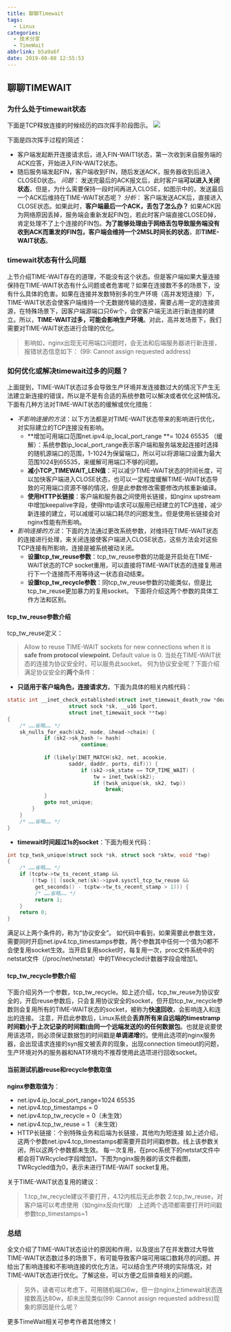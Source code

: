 ```yaml
---
title: 聊聊Timewait
tags:
  - Linux
categories: 
  - 技术分享
  - TimeWait
abbrlink: b5a9a6f
date: 2019-08-08 12:55:53
---
```


## 聊聊TIMEWAIT

### 为什么处于timewait状态

下面是TCP释放连接的时候经历的四次挥手阶段图示。
![](./_image/2018-12-11-19-50-11.png)

下面是四次挥手过程的简述：
- 客户端发起断开连接请求后，进入FIN-WAIT1状态，第一次收到来自服务端的ACK应答，开始进入FIN-WAIT2状态。
- 随后服务端发起FIN，客户端收到FIN，随后发送ACK，服务器收到后进入CLOSED状态。
*问题*：
发送完最后的ACK报文后，此时客户端**可以进入关闭状态**，但是，为什么需要保持一段时间再进入CLOSE，如图示中的，发送最后一个ACK后维持在TIME-WAIT状态呢？
*分析*：
        客户端发送ACK后，直接进入CLOSE状态。如果此时，**客户端最后一个ACK，丢包了怎么办？**
        如果ACK因为网络原因丢掉，服务端会重新发起FIN包，若此时客户端直接CLOSED掉，肯定处理不了上个连接的FIN包。**为了能够处理由于网络丢包导致服务端没有收到ACK而重发的FIN包，客户端会维持一个2MSL时间长的状态**，即**TIME-WAIT状态**。

### timewait状态有什么问题

上节介绍TIME-WAIT存在的道理，不能没有这个状态。但是客户端如果大量连接保持在TIME-WAIT状态有什么问题或者危害呢？如果在连接数不多的场景下，没有什么具体的危害。如果在连接并发数特别多的生产环境（高并发短连接）下，TIME-WAIT状态会使客户端维持一个无数据传输的连接，需要占用一定的连接资源，在特殊场景下，因客户端源端口只6w个，会使客户端无法进行新连接的建立。所以，**TIME-WAIT过多，可能会影响生产环境**。对此，高并发场景下，我们需要对TIME-WAIT状态进行合理的优化。
>影响如，nginx出现无可用端口问题时，会无法和后端服务器进行新连接，报错状态信息如下：
>(99: Cannot assign requested address)

### 如何优化或解决timewait过多的问题？
上面提到，TIME-WAIT状态过多会导致生产环境并发连接数过大的情况下产生无法建立新连接的错误，所以是不是有合适的系统参数可以解决或者优化这种情况。
下面有几种方法对TIME-WAIT状态的缓解或优化措施：
- *不影响连接的方法*：以下方法都是对TIME-WAIT状态带来的影响进行优化，对实际建立的TCP连接没有影响。
    - **增加可用端口范围net.ipv4.ip_local_port_range **= 1024     65535 （缓解）：系统参数ip_local_port_range表示客户端和服务端发起连接时选择的随机源端口的范围，1-1024为保留端口，所以可以将源端口设置为最大范围1024到65535，来缓解可用端口不够的问题。
    - **减小TCP_TIMEWAIT_LEN值**：可以减少TIME-WAIT状态的时间长度，可以加快客户端进入CLOSE状态，也可以一定程度缓解TIME-WAIT状态导致的可用端口资源不够的情况，但是此参数修改需要修改内核重新编译。
    - **使用HTTP长链接**：客户端和服务器之间使用长链接，如nginx upstream中增加keepalive字段，使得http请求可以服用已经建立的TCP连接，减少新连接的建立，可以减缓可以端口耗尽的问题发生。但是使用长链接会对nginx性能有所影响。
- *影响连接的方法*：下面的方法通过更改系统参数，对维持在TIME-WAIT状态的连接进行处理，来关闭连接使客户端进入CLOSE状态，这些方法会对这些TCP连接有所影响，连接是被系统被动关闭。
    - **设置tcp_tw_reuse参数**：tcp_tw_reuse参数的功能是开启处在TIME-WAIT状态的TCP socket重用，可以直接将TIME-WAIT状态的连接复用进行下一个连接而不用等待这一状态自动结束。
    - **设置tcp_tw_recycle参数**：同tcp_tw_reuse参数的功能类似，但是比tcp_tw_reuse更加暴力的复用socket。
下面将介绍这两个参数的具体工作方法和区别。

#### tcp_tw_reuse参数介绍

tcp_tw_reuse定义：
>Allow to reuse TIME-WAIT sockets for new connections when it is **safe from protocol viewpoint.** Default value is 0.
当处在TIME-WAIT状态的连接为协议安全时，可以服务此socket。
何为协议安全呢？下面介绍满足协议安全的**两个**条件：
- **只适用于客户端角色，连接请求方**。下面为具体的相关内核代码：

```c
static int __inet_check_established(struct inet_timewait_death_row *death_row,
                    struct sock *sk, __u16 lport,
                    struct inet_timewait_sock **twp)
{
    /* ……省略…… */
    sk_nulls_for_each(sk2, node, &head->chain) {
            if (sk2->sk_hash != hash)
                        continue;
                        
            if (likely(INET_MATCH(sk2, net, acookie,
                    saddr, daddr, ports, dif))) {
                        if (sk2->sk_state == TCP_TIME_WAIT) {
                            tw = inet_twsk(sk2);
                            if (twsk_unique(sk, sk2, twp))
                                break;
            }
            goto not_unique;
        }
    }
    /* ……省略…… */
}
```
- **timewait时间超过1s的socket**：下面为相关代码：

```c
int tcp_twsk_unique(struct sock *sk, struct sock *sktw, void *twp)
{
    /* ……省略…… */
    if (tcptw->tw_ts_recent_stamp &&
        (!twp || (sock_net(sk)->ipv4.sysctl_tcp_tw_reuse &&
         get_seconds() - tcptw->tw_ts_recent_stamp > 1))) {
         /* ……省略…… */
         return 1;
    }
    return 0;
}
```

满足以上两个条件的，称为“协议安全”。
如代码中看到，如果需要此参数生效，需要同时开启net.ipv4.tcp_timestamps参数，两个参数其中任何一个值为0都不会使复用socket生效。当开启复用socket时，每复用一次，proc文件系统中的netstat文件（/proc/net/netstat）中的TWrecycled计数器字段会增加1。

#### tcp_tw_recycle参数介绍
下面介绍另外一个参数，tcp_tw_recycle。如上述介绍，tcp_tw_reuse为协议安全的，开启reuse参数后，只会复用协议安全的socket，但开启tcp_tw_recycle参数则会复用所有的TIME-WAIT状态的socket，被称为**快速回收**，会影响连入和连出的连接。
注意，开启此参数后，Linux系统会**丢弃所有来自远端的timestramp时间戳小于上次记录的时间戳(由同一个远端发送的)的任何数据包**。也就是说要使用该选项，则必须保证数据包的时间戳是**单调递增**的。使用此选项的nginx服务器，会出现请求连接的syn报文被丢弃的现象，出现connection timeout的问题，生产环境对外的服务器和NAT环境均不推荐使用此选项进行回收socket。

#### 当前测试机器reuse和recycle参数取值
**nginx参数取值为**：
- net.ipv4.ip_local_port_range=1024 65535
- net.ipv4.tcp_timestamps = 0
- net.ipv4.tcp_tw_recycle = 0（未生效）
- net.ipv4.tcp_tw_reuse = 1 （未生效）
- HTTP长链接：个别特殊业务和后端为长链接，其他均为短连接
如上述介绍，这两个参数net.ipv4.tcp_timestamps都需要开启时间戳参数。线上该参数关闭，所以这两个参数都未生效。
每一次复用，在proc系统下的netstat文件中都会将TWRcycled字段增加1，下图为nginx服务器的该文件截图，TWRcycled值为0，表示未进行TIME-WAIT socket复用。

关于TIME-WAIT状态复用的建议：
>1.tcp_tw_recycle建议不要打开，4.12内核后无此参数
>2.tcp_tw_reuse，对客户端可以考虑使用（如nginx反向代理）
>上述两个选项都需要打开时间戳参数tcp_timestamps=1

### 总结

全文介绍了TIME-WAIT状态设计的原因和作用，以及提出了在并发数过大导致TIME-WAIT状态数过多的场景下，有可能导致客户端可用端口数耗尽的问题。并给出了影响连接和不影响连接的优化方法，可以结合生产环境的实际情况，对TIME-WAIT状态进行优化。了解这些，可以方便之后排查相关的问题。

>另外，读者可以考虑下，可用随机端口6w，但一台nginx上timewait状态连接数高达80w，却未出现类似(99: Cannot assign requested address)现象的原因是什么呢？

更多TimeWait相关可参考作者其他博文！



